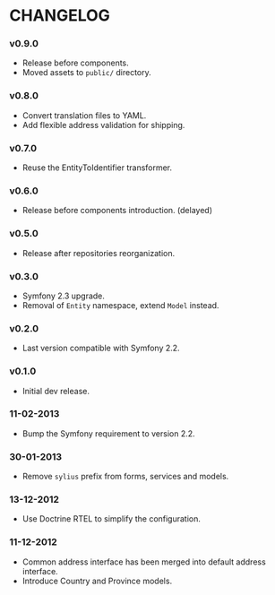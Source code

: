 CHANGELOG
=========

### v0.9.0

* Release before components.
* Moved assets to ``public/`` directory.

### v0.8.0

* Convert translation files to YAML.
* Add flexible address validation for shipping.

### v0.7.0

* Reuse the EntityToIdentifier transformer.

### v0.6.0

* Release before components introduction. (delayed)

### v0.5.0

* Release after repositories reorganization.

### v0.3.0

* Symfony 2.3 upgrade.
* Removal of ``Entity`` namespace, extend ``Model`` instead.

### v0.2.0

* Last version compatible with Symfony 2.2.

### v0.1.0

* Initial dev release.

### 11-02-2013

* Bump the Symfony requirement to version 2.2.

### 30-01-2013

* Remove ``sylius`` prefix from forms, services and models.

### 13-12-2012

* Use Doctrine RTEL to simplify the configuration.

### 11-12-2012

* Common address interface has been merged into default address interface.
* Introduce Country and Province models.
